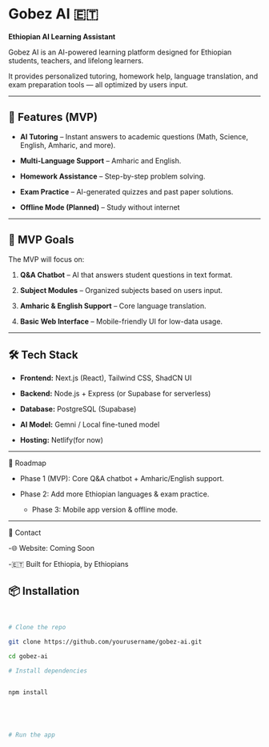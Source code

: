 # Gobez AI 🇪🇹


**Ethiopian AI Learning Assistant**





Gobez AI is an AI-powered learning platform designed for Ethiopian students, teachers, and lifelong learners.  


It provides personalized tutoring, homework help, language translation, and exam preparation tools — all optimized by users input.





---





## 🚀 Features (MVP)


- **AI Tutoring** – Instant answers to academic questions (Math, Science, English, Amharic, and more).


- **Multi-Language Support** – Amharic and English.


- **Homework Assistance** – Step-by-step problem solving.


- **Exam Practice** – AI-generated quizzes and past paper solutions.


- **Offline Mode (Planned)** – Study without internet





---





## 📌 MVP Goals


The MVP will focus on:


1. **Q&A Chatbot** – AI that answers student questions in text format.


2. **Subject Modules** – Organized subjects based on users input.


3. **Amharic & English Support** – Core language translation.


4. **Basic Web Interface** – Mobile-friendly UI for low-data usage.





---





## 🛠 Tech Stack


- **Frontend:** Next.js (React), Tailwind CSS, ShadCN UI


- **Backend:** Node.js + Express (or Supabase for serverless)


- **Database:** PostgreSQL (Supabase)


- **AI Model:** Gemni / Local fine-tuned model


- **Hosting:** Netlify(for now)





---


📅 Roadmap


- Phase 1 (MVP): Core Q&A chatbot + Amharic/English support.


-   Phase 2: Add more Ethiopian languages & exam practice.


    -    Phase 3: Mobile app version & offline mode.


---


📧 Contact





-🌐 Website: Coming Soon


-🇪🇹 Built for Ethiopia, by Ethiopians





## 📦 Installation


```bash


# Clone the repo

git clone https://github.com/yourusername/gobez-ai.git

cd gobez-ai

# Install dependencies


npm install





# Run the app
